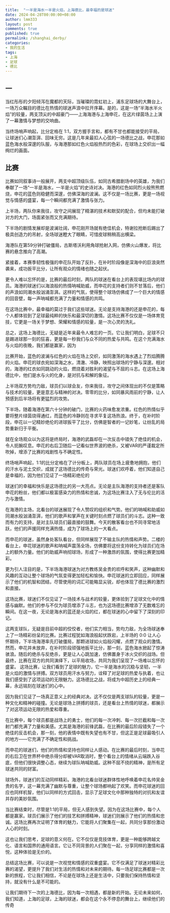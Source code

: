 ```yaml
---
title:  "一半是海水一半是火焰，上海德比，最幸福的是球迷"
date: 2024-04-28T00:00:00+08:00
author: lmm333
layout: post
comments: true
published: true
permalink: /shanghai_derby/
categories:
- 我的生活
tags:
- 上海
- 足球
- 德比
---
```


## 一

当红彤彤的夕阳倾泻在魔都的天际，当璀璨的霓虹初上，浦东足球场的大舞台上，一场万众瞩目的德比在热情的球迷声浪中拉开序幕。是的，这是一场“半海水半火焰”的较量，两支顶尖的中超豪门——上海海港与上海申花，在这片绿茵场上上演了一幕激情与梦想的交响曲。

当终场哨声响起，比分定格在 1:1，双方握手言和，都有不甘也都能接受的平局，让球迷们心潮澎湃、回味无穷。这是几年来最扣人心弦的一场德比之战，申花那如蓝色海水般深邃的队服，与海港那如红色火焰般热烈的色彩，在球场上交织出一幅绚烂的画面。

## 比赛

比赛如同叙事诗一般展开，两支中超顶级队伍，如同古希腊剧场中的英雄，为我们奉献了一场“一半是海水，一半是火焰”的史诗对决。海港的红色如同烈火般熊熊燃烧，申花的蓝色则稳健而深邃，仿佛深海的波澜。这不仅是一场比赛，更是一场视觉与情感的盛宴，每一个瞬间都充满了激情与张力。

上半场，两队你来我往，攻守之间展现了精湛的技术和默契的配合，但均未能打破对方的大门，场面紧张而又充满期待。

下半场的剧情发展却是波澜壮阔，申花刚开场就有绝佳机会，特谢拉抢断后踢出了极具创造力的吊射，全场球迷瞪大了眼睛，可惜皮球稍稍高出横梁。

海港队在第59分钟打破僵局，古斯塔沃利用角球抢射入网，仿佛火山爆发，将比赛的悬念推向了高潮。

紧接着，本赛季韧性极强的申花队开始了反扑，在补时阶段像是深海中的巨浪突然袭来，成功扳平比分，让所有观众的情绪也随之起伏。



更令人难以忘怀的是，比赛的最后时刻，两队的球迷在看台上的表现堪比场内的球员。海港的球迷们以海浪般的热情呐喊助威，而申花的支持者们则不甘落后，他们的声浪如同潮水般汹涌澎湃。这样的气氛，使得整个球场仿佛成了一个巨大的情感的回音壁，每一声呐喊都充满了力量和情感的共鸣。

在这场比赛中，最幸福的莫过于我们这些球迷。无论是支持海港的还是申花的，每个人都体验到了足球最纯粹的快乐和最深切的激情。这场比赛不仅仅是一场体育竞技，它更是一场关于梦想、荣耀和情感的较量，是一次心灵的洗礼。

总之，这场上海德比，无疑是近年来最令人难忘的一页。它让我们明白，足球不只是踢进球那一刻的狂喜，更是每一秒我们与众不同的热爱与共鸣。在这个充满海水与火焰的夜晚，我们都是赢家，因为



比赛开始，蓝色的波澜与红色的火焰在场上交织，如同激荡的海水遇上了烈焰腾腾的火焰。申花的球衣宛如深海之水，清澈、冷静，映照出球场的宁静与深邃。相对的，海港的红衣如同跳动的火焰，燃烧着对胜利的渴望与不屈的斗志。在这场上海德比中，他们是水与火的化身，是对抗与和解的象征。

上半场双方势均力敌，球员们以球会友，你来我往，攻守之间体现出的不仅是策略与技术的较量，更是意志与精神的对决。零零的比分，如同暴风雨前的宁静，让人预感到后半场将有更猛烈的攻势。

下半场，随着海港在第六十分钟的破门，比赛的火药味愈发浓重。红色的热情似乎要将整片绿茵烧得通红，而蓝色的冷静则在寻求平复这场热浪。终于，在补时阶段，申花以一记精妙绝伦的进球扳平了比分，仿佛是智者的一记妙笔，让纷乱的局势重新归于平衡。

就在全场观众以为这将是终局时，海港的武磊却在一次反击中错失了绝佳的机会，令人扼腕叹息。申花的右后卫随后一记看似世界波的绝杀，又被VAR的严谨裁定所吹掉，增添了比赛的戏剧性与不确定性。

终场哨声响起，1:1的比分定格在了计分板上，两队球员在场上疲惫地拥抱，他们的汗水与泥土交织，成就了这场德比的传奇与荣光。球迷们欢呼着，他们知道自己是幸福的，因为他们见证了一场精彩绝伦的



球迷们的幸福和快乐是这场德比的另一大亮点。无论是主队海港的支持者还是客队申花的粉丝，他们都以极富感染力的热情和忠诚，为这场比赛注入了无与伦比的活力与激情。

在海港的主场，北看台的球迷展现了令人赞叹的组织和气势。他们的呐喊和助威如同潮水般汹涌澎湃，他们的歌声和掌声在关键时刻点燃了球员们的斗志。这种一致而有力的支持，是对主队球员们最直接的鼓舞。今天的散客看台也不同寻常地活跃，他们的声援同样充满热情，成为了球场上的一大看点。

而申花的球迷，虽然身处客队看台，但同样展现了不输主队的热情和声势。二楼的看台上，申花球迷的歌声和呐喊声震荡全场，仿佛要将这份支持转化为球员们在场上的额外力量。他们的助威声响彻球场，形成了一种激昂的氛围，使得比赛更加精彩。

更为引人注目的是，下半场海港球迷为对方教练吴金贵的欢呼和笑声，这种幽默和风趣的互动让整个球场的气氛变得更加轻松和愉快。申花球迷的立即回应，同样展示了他们的机智和团结，尽管使用的词汇可能略显尖锐，却也体现了德比赛的激烈和直接。

这场比赛，球迷们不仅见证了一场技术与战术的较量，更体验到了足球文化中的情感与幽默。他们的参与不仅为球员增添了斗志，也为这场德比赛增添了无数难忘的瞬间。在这一夜，无论是海水的蓝还是火焰的红，都在球迷的心中留下了深刻的印记。




这两支球队，无疑是目前中超的佼佼者，他们实力相当，势均力敌，为全场球迷奉上了一场精彩纷呈的比赛。比赛过程犹如海浪般起伏跌宕，上半场的 0:0 让人心怀期待，下半场海港率先打破僵局，那颗进球如火焰般闪耀，点燃了观众的激情。
然而，申花并未放弃，在补时阶段顽强地扳平比分，那一刻，蓝色海水掀起了惊涛骇浪。随后的绝杀与反绝杀，更是让人心跳加速，仿佛置身于冰火交织的战场。但最终，比赛在双方的共同演绎下，以平局收场，共同为我们呈现了一场难以忘怀的盛宴。
这场比赛，让我们看到了足球的魅力，它一半是海水的沉稳与坚韧，一半是火焰的激情与拼搏。双方球员用汗水与努力，诠释了对足球的热爱与执着，也让我们感受到了这项运动的无限魅力。这场德比之战，将成为中超历史上的经典一幕，永远铭刻在球迷们的心中。



因为我们见证了一场真正意义上的经典对决。这不仅仅是两支球队的较量，更是一种文化和精神的碰撞。无论是球场上拼搏的球员，还是看台上热情的球迷，都展示了对这项运动无限的热爱和尊重。

在比赛中，每个球员都是战场上的勇士，他们的每一次冲刺、每一次拦截和每一次射门都充满了力量和美感。尤其是海港的前锋武磊，在比赛的最后阶段错失了一个绝佳的反击机会，那一刻，他的表情中既有失望也有不甘，但这正是足球最吸引人的地方——它充满了不确定性和挑战。

而申花的球迷们，他们的热情和坚持也同样让人感动。在比赛的最后时刻，当申花的右后卫在世界杯中绝杀得分却被VAR取消时，整个看台上的情绪从云端跌入谷底，但他们很快调整心态，继续为球队呐喊助威。这种不屈不挠的精神，是所有足球迷共同的财富。

球场外，球迷们的互动同样精彩。海港的北看台球迷群体性地呼唤着申花名帅吴金贵的名字，这一幕充满了幽默与尊重，让整个球场都响起了欢笑。而申花球迷的回应也同样机智，他们以同样的方式回击，显示了足球文化中那种独特的对抗和友谊并存的美妙氛围。

当比赛结束时，尽管是1:1的平局，但无人感到失望。因为在这场比赛中，每个人都是赢家。球员们展示了他们的技艺和拼搏精神，球迷们则展示了他们的热情和忠诚。这场比赛再次证明了体育的魅力，它能将人们聚集在一起，共同分享那份激动人心的时刻。

这也让我们思考，足球的意义何在。它不仅仅是竞技体育，更是一种能够跨越文化、语言和国界的通用语言。它让不同背景的人们聚在一起，分享同样的激情和喜悦，这种体验是无价的。

总结这场比赛，可以说是一次视觉和情感的双重盛宴。它不仅满足了球迷对精彩比赛的渴望，更提升了我们对生活的热情和对未来的期待。每一场足球比赛都是一次新的旅程，它让我们相信，不论是在球场上还是生活中，只要我们保持热情和坚持，就没有什么是不可能的。

让我们期待下一次的上海德比，因为每一次相遇，都是新的开始。无论未来如何，我们知道，上海的足球，上海的球迷，都会在这个永不停息的舞台上，继续他们的传奇